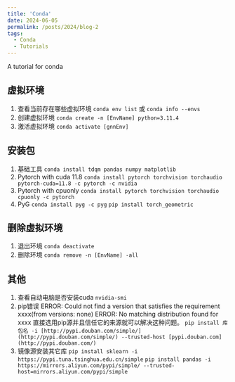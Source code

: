 ```yaml
---
title: 'Conda'
date: 2024-06-05
permalink: /posts/2024/blog-2
tags:
  - Conda
  - Tutorials
---
```


A tutorial for conda

虚拟环境
------
1. 查看当前存在哪些虚拟环境
```conda env list```
或
```conda info --envs```
2. 创建虚拟环境
```conda create -n [EnvName] python=3.11.4```
3. 激活虚拟环境
```conda activate [gnnEnv]```

安装包
------
1. 基础工具
```conda install tdqm pandas numpy matplotlib```
2. Pytorch with cuda 11.8
```conda install pytorch torchvision torchaudio pytorch-cuda=11.8 -c pytorch -c nvidia```
3. Pytorch with cpuonly
```conda install pytorch torchvision torchaudio cpuonly -c pytorch```
4. PyG
```conda install pyg -c pyg```
```pip install torch_geometric```

删除虚拟环境
------
1. 退出环境
```conda deactivate```
2. 删除环境
```conda remove -n [EnvName] -all```

其他
------
1. 查看自动电脑是否安装cuda
```nvidia-smi```
2. pip错误
ERROR: Could not find a version that satisfies the requirement xxxx(from versions: none)
ERROR: No matching distribution found for xxxx
直接选用pip源并且信任它的来源就可以解决这种问题。
```pip install 库包名 -i [http://pypi.douban.com/simple/](http://pypi.douban.com/simple/) --trusted-host [pypi.douban.com](http://pypi.douban.com/)```
3. 镜像源安装其它库
```pip install sklearn -i https://pypi.tuna.tsinghua.edu.cn/simple```
```pip install pandas -i https://mirrors.aliyun.com/pypi/simple/ --trusted-host=mirrors.aliyun.com/pypi/simple```